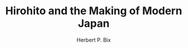 ---
author: Herbert P. Bix
title: Hirohito and the Making of Modern Japan
layout: book
link: false
---